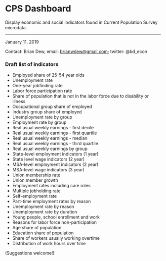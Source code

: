 # CPS Dashboard
Display economic and social indicators found in Current Population Survey microdata.

------

January 11, 2019

Contact: Brian Dew, email: brianwdew@gmail.com; twitter: @bd_econ


### Draft list of indicators

- Employed share of 25-54 year olds
- Unemployment rate
- One-year jobfinding rate
- Labor force participation rate
- Share of population that is not in the labor force due to disability or illness
- Occupational group share of employed
- Industry group share of employed
- Unemployment rate by group
- Employment rate by group
- Real usual weekly earnings - first decile
- Real usual weekly earnings - first quartile
- Real usual weekly earnings - median
- Real usual weekly earnings - third quartile
- Real usual weekly earnings by group
- State-level employment indicators (1 year)
- State level wage indicators (2 year)
- MSA-level employment indicators (2 year)
- MSA-level wage indicators (3 year)
- Union membership rate
- Union member growth
- Employment rates including care roles
- Multiple jobholding rate
- Self-employment rate
- Part-time employment rates by reason
- Unemployment rate by reason
- Unemployment rate by duration
- Young people, school enrollment and work
- Reasons for labor force non-participation
- Age share of population
- Education share of population
- Share of workers usually working overtime
- Distribution of work hours over time


(Suggestions welcome!)
